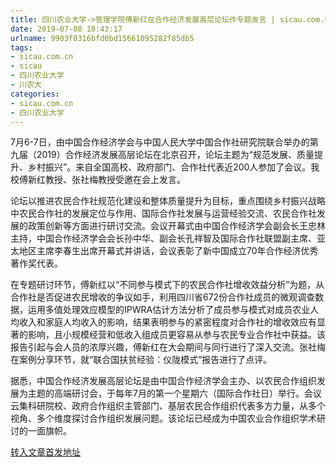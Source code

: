 ```yaml
---
title: 四川农业大学->管理学院傅新红在合作经济发展高层论坛作专题发言 | sicau.com.cn
date: 2019-07-08 18:43:17
urlname: 9903f0316bfd0bd15661095282f85db5
tags: 
- sicau.com.cn
- sicau
- 四川农业大学
- 川农大
categories:
- sicau.com.cn
- 四川农业大学
---
```



7月6-7日，由中国合作经济学会与中国人民大学中国合作社研究院联合举办的第九届（2019）合作经济发展高层论坛在北京召开，论坛主题为“规范发展、质量提升、乡村振兴”。来自全国高校、政府部门、合作社代表近200人参加了会议。我校傅新红教授、张社梅教授受邀在会上发言。

论坛以推进农民合作社规范化建设和整体质量提升为目标，重点围绕乡村振兴战略中农民合作社的发展定位与作用、国际合作社发展与运营经验交流、农民合作社发展的政策创新等方面进行研讨交流。会议开幕式由中国合作经济学会副会长王忠林主持，中国合作经济学会会长孙中华、副会长孔祥智及国际合作社联盟副主席、亚太地区主席李春生出席开幕式并讲话，会议表彰了新中国成立70年合作经济优秀著作奖代表。

在专题研讨环节，傅新红以“不同参与模式下的农民合作社增收效益分析”为题，从合作社是否促进农民增收的争议如手，利用四川省672份合作社成员的微观调查数据，运用多值处理效应模型的IPWRA估计方法分析了成员参与模式对成员农业人均收入和家庭人均收入的影响，结果表明参与的紧密程度对合作社的增收效应有显著的影响，且小规模经营和低收入组成员更容易从参与农民专业合作社中获益。该报告引起与会人员的浓厚兴趣，傅新红在大会期间与同行进行了深入交流。张社梅在案例分享环节，就“联合国扶贫经验：仪陇模式”报告进行了点评。

据悉，中国合作经济发展高层论坛是由中国合作经济学会主办、以农民合作组织发展为主题的高端研讨会，于每年7月的第一个星期六（国际合作社日）举行。会议云集科研院校、政府合作组织主管部门、基层农民合作组织代表多方力量，从多个视角、多个维度探讨合作组织发展问题。该论坛已经成为中国农业合作组织学术研讨的一面旗帜。





[转入文章首发地址](https://news.sicau.edu.cn/info/1078/52498.htm)